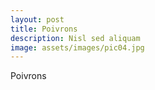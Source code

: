 ```yaml
---
layout: post
title: Poivrons
description: Nisl sed aliquam
image: assets/images/pic04.jpg
---
```


Poivrons